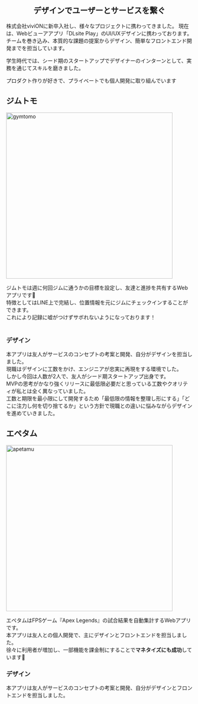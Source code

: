<h2 align="center"> デザインでユーザーとサービスを繋ぐ </h1>
<p align="left">
  株式会社viviONに新卒入社し、様々なプロジェクトに携わってきました。
  現在は、Webビューアアプリ「DLsite Play」のUI/UXデザインに携わっております。
  チームを巻き込み、本質的な課題の提案からデザイン、簡単なフロントエンド開発までを担当しています。

  学生時代では、シード期のスタートアップでデザイナーのインターンとして、実務を通じてスキルを磨きました。

  プロダクト作りが好きで、プライベートでも個人開発に取り組んでいます
</p>

## ジムトモ

<a href="https://www.gymtomo.com">
    <img alt="gymtomo" title="gymtomo" src="http://i.imgur.com/VShxJHs.png" width="450">
</a>

ジムトモは週に何回ジムに通うかの目標を設定し、友達と進捗を共有するWebアプリです💪<br>
特徴としてはLINE上で完結し、位置情報を元にジムにチェックインすることができます。<br>
これにより記録に嘘がつけずサボれないようになっております！<br><br>

### デザイン
本アプリは友人がサービスのコンセプトの考案と開発、自分がデザインを担当しました。<br>
現職はデザインに工数をかけ、エンジニアが忠実に再現をする環境でした。<br>
しかし今回は人数が2人で、友人がシード期スタートアップ出身です。<br>
MVPの思考がかなり強くリリースに最低限必要だと思っている工数やクオリティが私とは全く異なっていました。<br>
工数と期限を最小限にして開発するため「最低限の情報を整理し形にする」「どこに注力し何を切り捨てるか」という方針で現職との違いに悩みながらデザインを進めていきました。

## エペタム

<a href="https://apetamu.com">
    <img alt="apetamu" title="apetamu" src="http://i.imgur.com/VShxJHs.png" width="450">
</a>

エペタムはFPSゲーム『Apex Legends』の試合結果を自動集計するWebアプリです。<br>
本アプリは友人との個人開発で、主にデザインとフロントエンドを担当しました。<br>
徐々に利用者が増加し、一部機能を課金制にすることで**マネタイズにも成功**しています💪

### デザイン
本アプリは友人がサービスのコンセプトの考案と開発、自分がデザインとフロントエンドを担当しました。<br>

